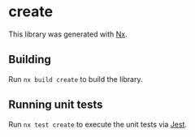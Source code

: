 # create

This library was generated with [Nx](https://nx.dev).

## Building

Run `nx build create` to build the library.

## Running unit tests

Run `nx test create` to execute the unit tests via [Jest](https://jestjs.io).
